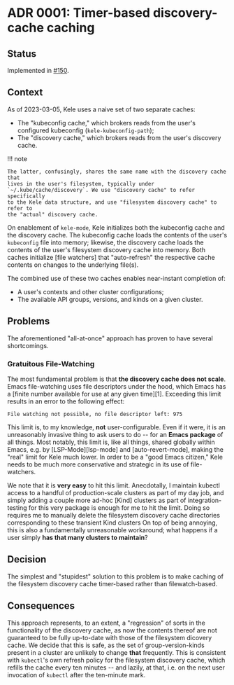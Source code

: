 # ADR 0001: Timer-based discovery-cache caching

## Status

Implemented in [#150](https://github.com/jinnovation/kele.el/pull/150).

## Context

As of 2023-03-05, Kele uses a naive set of two separate caches:

- The "kubeconfig cache," which brokers reads from the user's configured kubeconfig (`kele-kubeconfig-path`);
- The "discovery cache," which brokers reads from the user's discovery cache.

!!! note

    The latter, confusingly, shares the same name with the discovery cache that
    lives in the user's filesystem, typically under
    `~/.kube/cache/discovery`. We use "discovery cache" to refer specifically
    to the Kele data structure, and use "filesystem discovery cache" to refer to
    the "actual" discovery cache.

On enablement of `kele-mode`, Kele initializes both the kubeconfig cache and the discovery cache. The kubeconfig cache
loads the contents of the user's `kubeconfig` file into memory; likewise, the discovery cache loads the contents of the
user's filesystem discovery cache into memory. Both caches initialize [file watchers] that "auto-refresh" the respective
cache contents on changes to the underlying file(s).

The combined use of these two caches enables near-instant completion of:

- A user's contexts and other cluster configurations;
- The available API groups, versions, and kinds on a given cluster.

## Problems

The aforementioned "all-at-once" approach has proven to have several shortcomings.

### Gratuitous File-Watching

The most fundamental problem is that **the discovery cache does not scale**. Emacs file-watching uses file descriptors
under the hood, which Emacs has a [finite number available for use at any given time][1]. Exceeding this limit results
in an error to the following effect:

```
File watching not possible, no file descriptor left: 975
```

This limit is, to my knowledge, **not** user-configurable. Even if it were, it is an unreasonably invasive thing to ask
users to do -- for an **Emacs package** of all things. Most notably, this limit is, like all things, shared globally
within Emacs, e.g. by [LSP-Mode][lsp-mode] and [auto-revert-mode], making the "real" limit for Kele much lower. In order
to be a "good Emacs citizen," Kele needs to be much more conservative and strategic in its use of file-watchers.

We note that it is **very easy** to hit this limit. Anecdotally, I maintain kubectl access to a handful of
production-scale clusters as part of my day job, and simply adding a couple more ad-hoc [Kind] clusters as part of
integration-testing for this very package is enough for me to hit the limit. Doing so requires me to manually delete the
filesystem discovery cache directories corresponding to these transient Kind clusters On top of being annoying, this is
also a fundamentally unreasonable workaround; what happens if a user simply **has that many clusters to maintain**?

## Decision

The simplest and "stupidest" solution to this problem is to make caching of the filesystem discovery cache timer-based
rather than filewatch-based.

## Consequences

This approach represents, to an extent, a "regression" of sorts in the functionality of the discovery cache, as now the
contents thereof are not guaranteed to be fully up-to-date with those of the filesystem dicovery cache. We decide that
this is safe, as the set of group-version-kinds present in a cluster are unlikely to change **that** frequently. This is
consistent with `kubectl`'s own refresh policy for the filesystem discovery cache, which refills the cache every ten
minutes -- and lazily, at that, i.e. on the next user invocation of `kubectl` after the ten-minute mark.
